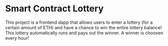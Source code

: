 # Smart Contract Lottery

This project is a frontend dapp that allows users to enter a lottery (for a certain amount of ETH) and have a chance to win the entire lottery balance! This lottery automatically runs and pays out the winner. A winner is choosen every hour!
